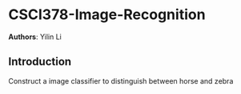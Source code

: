# CSCI378-Image-Recognition

**Authors**: Yilin Li

## Introduction 
Construct a image classifier to distinguish between horse and zebra
